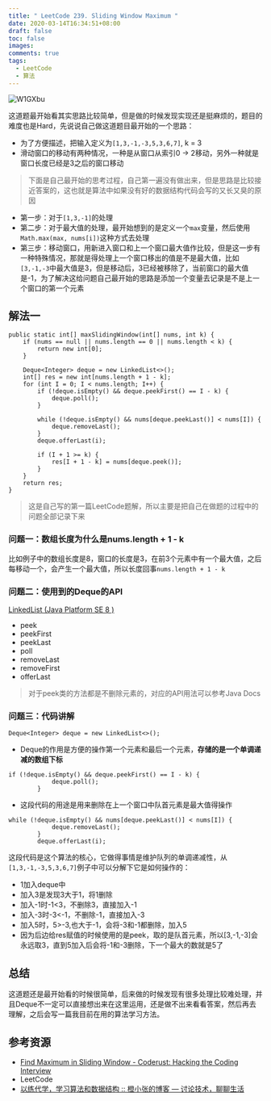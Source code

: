```yaml
---
title: " LeetCode 239. Sliding Window Maximum "
date: 2020-03-14T16:34:51+08:00
draft: false
toc: false
images:
comments: true
tags:
  - LeetCode
  - 算法
---
```



![W1GXbu](https://static.sailfishc.cn/Blog/W1GXbu.png)

这道题最开始看其实思路比较简单，但是做的时候发现实现还是挺麻烦的，题目的难度也是Hard，先说说自己做这道题目最开始的一个思路：

- 为了方便描述，把输入定义为`[1,3,-1,-3,5,3,6,7]`, k = 3
- 滑动窗口的移动有两种情况，一种是从窗口从索引0 -> 2移动，另外一种就是窗口长度已经是3之后的窗口移动

> 下面是自己最开始的思考过程，自己第一遍没有做出来，但是思路是比较接近答案的，这也就是算法中如果没有好的数据结构代码会写的又长又臭的原因  

- 第一步：对于`[1,3,-1]`的处理
- 第二步：对于最大值的处理，最开始想到的是定义一个`max`变量，然后使用`Math.max(max, nums[i])`这种方式去处理
- 第三步：移动窗口，用新进入窗口和上一个窗口最大值作比较，但是这一步有一种特殊情况，那就是得处理上一个窗口移出的值是不是最大值，比如`[3,-1,-3`中最大值是3，但是移动后，3已经被移除了，当前窗口的最大值是-1，为了解决这给问题自己最开始的思路是添加一个变量去记录是不是上一个窗口的第一个元素


## 解法一

```
public static int[] maxSlidingWindow(int[] nums, int k) {
    if (nums == null || nums.length == 0 || nums.length < k) {
        return new int[0];
    }

    Deque<Integer> deque = new LinkedList<>();
    int[] res = new int[nums.length + 1 - k];
    for (int I = 0; I < nums.length; I++) {
        if (!deque.isEmpty() && deque.peekFirst() == I - k) {
            deque.poll();
        }

        while (!deque.isEmpty() && nums[deque.peekLast()] < nums[I]) {
            deque.removeLast();
        }
        deque.offerLast(i);

        if (I + 1 >= k) {
            res[I + 1 - k] = nums[deque.peek()];
        }
    }
    return res;
}
```

> 这是自己写的第一篇LeetCode题解，所以主要是把自己在做题的过程中的问题全部记录下来  

### 问题一：数组长度为什么是nums.length + 1 - k

比如例子中的数组长度是8，窗口的长度是3，在前3个元素中有一个最大值，之后每移动一个，会产生一个最大值，所以长度回事`nums.length + 1 - k`

### 问题二：使用到的Deque的API	

[LinkedList (Java Platform SE 8 )](https://docs.oracle.com/javase/8/docs/api/java/util/LinkedList.html#poll--)

- peek
- peekFirst
- peekLast
- poll
- removeLast
- removeFirst
- offerLast

> 对于peek类的方法都是不删除元素的，对应的API用法可以参考Java Docs  

### 问题三：代码讲解

`Deque<Integer> deque = new LinkedList<>();`

- Deque的作用是方便的操作第一个元素和最后一个元素，**存储的是一个单调递减的数组下标**

```
if (!deque.isEmpty() && deque.peekFirst() == I - k) {
            deque.poll();
        }
```

- 这段代码的用途是用来删除在上一个窗口中队首元素是最大值得操作

```
while (!deque.isEmpty() && nums[deque.peekLast()] < nums[I]) {
            deque.removeLast();
        }
        deque.offerLast(i);
```

这段代码是这个算法的核心，它做得事情是维护队列的单调递减性，从`[1,3,-1,-3,5,3,6,7]`例子中可以分解下它是如何操作的：

- 1加入deque中
- 加入3是发现3大于1，将1删除
- 加入-1时-1<3，不删除3，直接加入-1
- 加入-3时-3<-1，不删除-1，直接加入-3
- 加入5时，5>-3,也大于-1，会将-3和-1都删除，加入5
- 因为后边给res赋值的时候使用的是peek，取的是队首元素，所以[3,-1,-3]会永远取3，直到5加入后会将-1和-3删除，下一个最大的数就是5了

## 总结
这道题还是最开始看的时候很简单，后来做的时候发现有很多处理比较难处理，并且Deque不一定可以直接想出来在这里运用，还是做不出来看看答案，然后再去理解，之后会写一篇我目前在用的算法学习方法。


## 参考资源
- [Find Maximum in Sliding Window - Coderust: Hacking the Coding Interview](https://www.educative.io/courses/coderust-hacking-the-coding-interview/k5llE)
- LeetCode
- [以练代学，学习算法和数据结构 :: 橙小张的博客  — 讨论技术，聊聊生活](https://blog.sailfishc.cn/posts/2019/10/%E4%BB%A5%E7%BB%83%E4%BB%A3%E5%AD%A6%E5%AD%A6%E4%B9%A0%E7%AE%97%E6%B3%95%E5%92%8C%E6%95%B0%E6%8D%AE%E7%BB%93%E6%9E%84/)